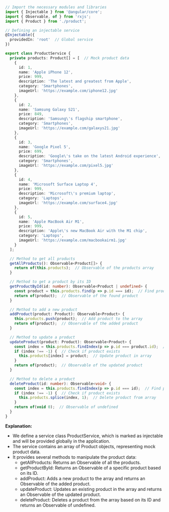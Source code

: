 ```typescript
// Import the necessary modules and libraries
import { Injectable } from '@angular/core';
import { Observable, of } from 'rxjs';
import { Product } from './product';

// Defining an injectable service
@Injectable({
  providedIn: 'root'  // Global service
})

export class ProductService {
  private products: Product[] = [  // Mock product data
    {
      id: 1,
      name: 'Apple iPhone 12',
      price: 999,
      description: 'The latest and greatest from Apple',
      category: 'Smartphones',
      imageUrl: 'https://example.com/iphone12.jpg'
    },
    {
      id: 2,
      name: 'Samsung Galaxy S21',
      price: 849,
      description: 'Samsung\'s flagship smartphone',
      category: 'Smartphones',
      imageUrl: 'https://example.com/galaxys21.jpg'
    },
    {
      id: 3,
      name: 'Google Pixel 5',
      price: 699,
      description: 'Google\'s take on the latest Android experience',
      category: 'Smartphones',
      imageUrl: 'https://example.com/pixel5.jpg'
    },
    {
      id: 4,
      name: 'Microsoft Surface Laptop 4',
      price: 999,
      description: 'Microsoft\'s premium laptop',
      category: 'Laptops',
      imageUrl: 'https://example.com/surface4.jpg'
    },
    {
      id: 5,
      name: 'Apple MacBook Air M1',
      price: 999,
      description: 'Apple\'s new MacBook Air with the M1 chip',
      category: 'Laptops',
      imageUrl: 'https://example.com/macbookairm1.jpg'
    }
  ];

  // Method to get all products
  getAllProducts(): Observable<Product[]> {
    return of(this.products);  // Observable of the products array
  }

  // Method to get a product by its ID
  getProductById(id: number): Observable<Product | undefined> {
    const product = this.products.find(p => p.id === id);  // Find product by ID
    return of(product);  // Observable of the found product
  }

  // Method to add a new product
  addProduct(product: Product): Observable<Product> {
    this.products.push(product);  // Add product to the array
    return of(product);  // Observable of the added product
  }

  // Method to update a product
  updateProduct(product: Product): Observable<Product> {
    const index = this.products.findIndex(p => p.id === product.id);  // Find product index
    if (index !== -1) {  // Check if product exists
      this.products[index] = product;  // Update product in array
    }
    return of(product);  // Observable of the updated product
  }

  // Method to delete a product
  deleteProduct(id: number): Observable<void> {
    const index = this.products.findIndex(p => p.id === id);  // Find product index
    if (index !== -1) {  // Check if product exists
      this.products.splice(index, 1);  // Delete product from array
    }
    return of(void 0);  // Observable of undefined
  }
}
```

**Explanation:**

* We define a service class ProductService, which is marked as injectable and will be provided globally in the application.
* The service contains an array of Product objects, representing mock product data.
* It provides several methods to manipulate the product data:
  * getAllProducts: Returns an Observable of all the products.
  * getProductById: Returns an Observable of a specific product based on its ID.
  * addProduct: Adds a new product to the array and returns an Observable of the added product.
  * updateProduct: Updates an existing product in the array and returns an Observable of the updated product.
  * deleteProduct: Deletes a product from the array based on its ID and returns an Observable of undefined.